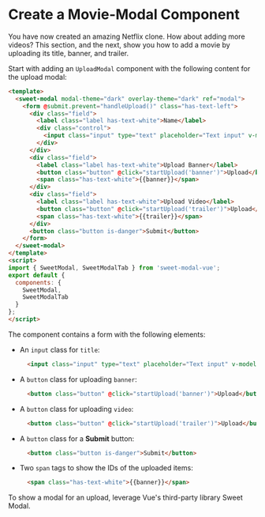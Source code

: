 # Create a Movie-Modal Component

You have now created an amazing Netflix clone. How about adding more videos? This section, and the next, show you how to add a movie by uploading its title, banner, and trailer.

Start with adding an `UploadModal` component with the following content for the upload modal:

```html
<template>
  <sweet-modal modal-theme="dark" overlay-theme="dark" ref="modal">
    <form @submit.prevent="handleUpload()" class="has-text-left">
      <div class="field">
        <label class="label has-text-white">Name</label>
        <div class="control">
          <input class="input" type="text" placeholder="Text input" v-model="title">
        </div>
      </div>
      <div class="field">
        <label class="label has-text-white">Upload Banner</label>
        <button class="button" @click="startUpload('banner')">Upload</button>
        <span class="has-text-white">{{banner}}</span>
      </div>
      <div class="field">
        <label class="label has-text-white">Upload Video</label>
        <button class="button" @click="startUpload('trailer')">Upload</button>
        <span class="has-text-white">{{trailer}}</span>
      </div>
      <button class="button is-danger">Submit</button>
    </form>
  </sweet-modal>
</template>
<script>
import { SweetModal, SweetModalTab } from 'sweet-modal-vue';
export default {
  components: {
    SweetModal,
    SweetModalTab
  }
};
</script>
```

The component contains a form with the following elements:

* An `input` class for `title`:
  ```html
    <input class="input" type="text" placeholder="Text input" v-model="title">
  ```
* A `button` class for uploading `banner`:
  ```html
    <button class="button" @click="startUpload('banner')">Upload</button>
  ```
* A `button` class for uploading `video`:
  ```html
    <button class="button" @click="startUpload('trailer')">Upload</button>
  ```
* A `button` class for a **Submit** button:
  ```html
    <button class="button is-danger">Submit</button>
  ```
* Two `span` tags to show the IDs of the uploaded items:
  ```html
    <span class="has-text-white">{{banner}}</span>
  ```

To show a modal for an upload, leverage Vue's third-party library Sweet Modal.

